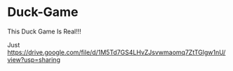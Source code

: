 # Duck-Game

This Duck Game Is Real!!!

Just https://drive.google.com/file/d/1M5Td7GS4LHvZJsvwmaomq7ZtTGlgw1nU/view?usp=sharing

